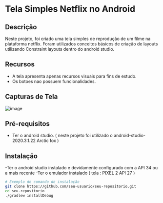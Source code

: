 # Tela Simples Netflix no Android

## Descrição

Neste projeto, foi criado uma tela simples de reprodução de um filme na plataforma netflix. Foram utilizados conceitos básicos de criação de layouts utilizando Constraint layouts dentro do android studio.

## Recursos

- A tela apresenta apenas recursos visuais para fins de estudo.
- Os botoes nao possuem funcionalidades.

## Capturas de Tela

![image](https://github.com/AnnaKarolineNunes/Netflix/assets/101477642/722179c4-02f7-4ea9-a2c6-d20b64a63cda)

## Pré-requisitos

- Ter o android studio. ( neste projeto foi utilizado o android-studio-2020.3.1.22 Arctic fox ) 

## Instalação

-Ter o android studio instalado e devidamente configurado com a API 34 ou a mais recente
-Ter o emulador instalado ( tela : PIXEL 2 API 27 ) 


```bash
# Exemplo de comando de instalação
git clone https://github.com/seu-usuario/seu-repositorio.git
cd seu-repositorio
./gradlew installDebug
